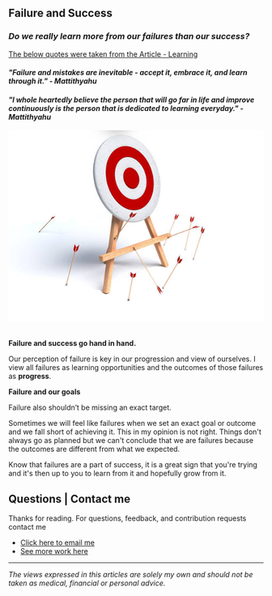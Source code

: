 ## **Failure and Success**
### *Do we really learn more from our failures than our success?*

[The below quotes were taken from the Article - Learning](https://mattithyahudata.github.io/jekyll/update/2022/03/14/Learning.html)
#### *"Failure and mistakes are inevitable - accept it, embrace it, and learn through it." - Mattithyahu* 
#### *"I whole heartedly believe the person that will go far in life and improve continuously is the person that is dedicated to learning everyday." - Mattithyahu* 

<img src="images/missingtarget.jpg"/>

<br>
<br>

**Failure and success go hand in hand.**

Our perception of failure is key in our progression and view of ourselves. I view all failures as learning opportunities and the outcomes of those failures as **progress**. 

**Failure and our goals**

Failure also shouldn’t be missing an exact target. 

Sometimes we will feel like failures when we set an exact goal or outcome and we fall short of achieving it. This in my opinion is not right. Things don't always go as planned but we can't conclude that we are failures because the outcomes are different from what we expected. 

Know that failures are a part of success, it is a great sign that you're trying and it's then up to you to learn from it and hopefully grow from it.  

## Questions | Contact me 
Thanks for reading.
For questions, feedback, and contribution requests contact me<br>

- [Click here to email me](mailto:contactmattithyahu@gmail.com) 
- [See more work here](https://mattithyahudata.github.io/)

---

*The views expressed in this articles are solely my own and should not be taken as medical, financial or personal advice.*



